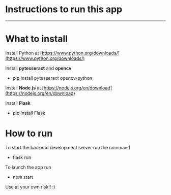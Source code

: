 # Instructions to run this app
---
# What to install
Install Python at [https://www.python.org/downloads/](https://www.python.org/downloads/)  

Install **pytesseract** and **opencv**  
- pip install pytesseract opencv-python
    
Install **Node.js** at [https://nodejs.org/en/download](https://nodejs.org/en/download)  

Install **Flask**
- pip install Flask  

# How to run
To start the backend development server run the command  
- flask run

To launch the app run
- npm start  

Use at your own risk!! :)
